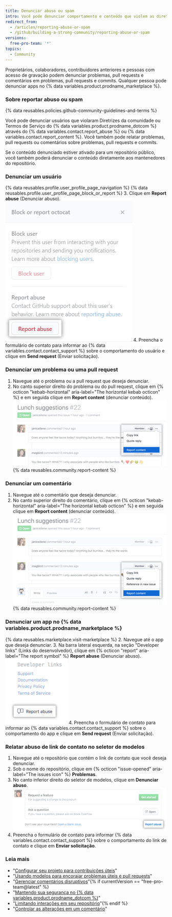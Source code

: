 ```yaml
---
title: Denunciar abuso ou spam
intro: Você pode denunciar comportamento e conteúdo que violem as diretrizes e os termos da comunidade.
redirect_from:
  - /articles/reporting-abuse-or-spam
  - /github/building-a-strong-community/reporting-abuse-or-spam
versions:
  free-pro-team: '*'
topics:
  - Community
---
```


Proprietários, colaboradores, contribuidores anteriores e pessoas com acesso de gravação podem denunciar problemas, pull requests e comentários em problemas, pull requests e commits. Qualquer pessoa pode denunciar apps no {% data variables.product.prodname_marketplace %}.

### Sobre reportar abuso ou spam

{% data reusables.policies.github-community-guidelines-and-terms %}

Você pode denunciar usuários que violaram Diretrizes da comunidade ou Termos de Serviço do {% data variables.product.prodname_dotcom %} através do {% data variables.contact.report_abuse %} ou {% data variables.contact.report_content %}. Você também pode relatar problemas, pull requests ou comentários sobre problemas, pull requests e commits.

Se o conteúdo denunciado estiver ativado para um repositório público, você também poderá denunciar o conteúdo diretamente aos mantenedores do repositório.

### Denunciar um usuário

{% data reusables.profile.user_profile_page_navigation %}
{% data reusables.profile.user_profile_page_block_or_report %}
3. Clique em **Report abuse** (Denunciar abuso). ![Caixa de diálogo modal com opções para bloquear o usuário ou denunciar um abuso](/assets/images/help/profile/profile-report-abuse.png)
4. Preencha o formulário de contato para informar ao {% data variables.contact.contact_support %} sobre o comportamento do usuário e clique em **Send request** (Enviar solicitação).

### Denunciar um problema ou uma pull request

1. Navegue até o problema ou a pull request que deseja denunciar.
2. No canto superior direito do problema ou do pull request, clique em {% octicon "kebab-horizontal" aria-label="The horizontal kebab octicon" %} e em seguida clique em **Report content** (denunciar conteúdo). ![Botão para denunciar um comentário](/assets/images/help/repository/menu-report-issue-or-pr.png)
{% data reusables.community.report-content %}

### Denunciar um comentário

1. Navegue até o comentário que deseja denunciar.
2. No canto superior direito do comentário, clique em {% octicon "kebab-horizontal" aria-label="The horizontal kebab octicon" %} e em seguida clique em **Report content** (denunciar conteúdo). ![Menu Kebab com opção para denunciar um comentário](/assets/images/help/repository/menu-report-comment.png)
{% data reusables.community.report-content %}

### Denunciar um app no {% data variables.product.prodname_marketplace %}

{% data reusables.marketplace.visit-marketplace %}
2. Navegue até o app que deseja denunciar.
3. Na barra lateral esquerda, na seção "Developer links" (Links do desenvolvedor), clique em {% octicon "report" aria-label="The report symbol" %} **Report abuse** (Denunciar abuso). ![Botão para denunciar um app no {% data variables.product.prodname_marketplace %}](/assets/images/help/marketplace/marketplace-report-app.png)
4. Preencha o formulário de contato para informar ao {% data variables.contact.contact_support %} sobre o comportamento do app e clique em **Send request** (Enviar solicitação).

### Relatar abuso de link de contato no seletor de modelos

1. Navegue até o repositório que contém o link de contato que você deseja denunciar.
2. Sob o nome do repositório, clique em {% octicon "issue-opened" aria-label="The issues icon" %} **Problemas**.
3. No canto inferior direito do seletor de modelos, clique em **Denunciar abuso**. ![Link para denunciar um abuso](/assets/images/help/repository/template-chooser-report-abuse.png)
4. Preencha o formulário de contato para informar {% data variables.contact.contact_support %} sobre o comportamento do link de contato e clique em **Enviar solicitação**.

### Leia mais

- "[Configurar seu projeto para contribuições úteis](/communities/setting-up-your-project-for-healthy-contributions)"
- "[Usando modelos para encorajar problemas úteis e pull requests](/communities/using-templates-to-encourage-useful-issues-and-pull-requests)"
- "[Gerenciar comentários disruptivos](/communities/moderating-comments-and-conversations/managing-disruptive-comments)"{% if currentVersion == "free-pro-team@latest" %}
- "[Mantendo sua segurança no {% data variables.product.prodname_dotcom %}](/communities/maintaining-your-safety-on-github)"
- "[Limitando interações em seu repositório](/communities/moderating-comments-and-conversations/limiting-interactions-in-your-repository)"{% endif %}
- "[Controlar as alterações em um comentário](/communities/moderating-comments-and-conversations/tracking-changes-in-a-comment)"
